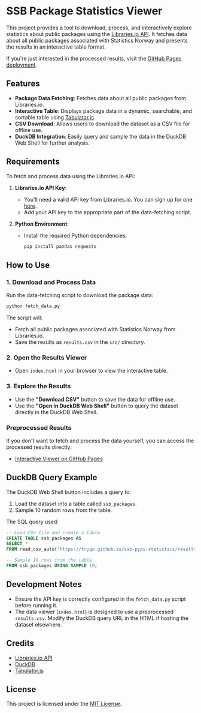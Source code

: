 # SSB Package Statistics Viewer

This project provides a tool to download, process, and interactively explore statistics about public packages using the [Libraries.io API](https://libraries.io/). It fetches data about all public packages associated with Statistics Norway and presents the results in an interactive table format.

If you're just interested in the processed results, visit the [GitHub Pages deployment](https://trygu.github.io/ssb-pypi-statistics/).

## Features

- **Package Data Fetching**: Fetches data about all public packages from Libraries.io.
- **Interactive Table**: Displays package data in a dynamic, searchable, and sortable table using [Tabulator.js](http://tabulator.info/).
- **CSV Download**: Allows users to download the dataset as a CSV file for offline use.
- **DuckDB Integration**: Easily query and sample the data in the DuckDB Web Shell for further analysis.

## Requirements

To fetch and process data using the Libraries.io API:
1. **Libraries.io API Key**:
   - You'll need a valid API key from Libraries.io. You can sign up for one [here](https://libraries.io/account).
   - Add your API key to the appropriate part of the data-fetching script.

2. **Python Environment**:
   - Install the required Python dependencies:
     ```bash
     pip install pandas requests
     ```

## How to Use

### 1. Download and Process Data
Run the data-fetching script to download the package data:
```bash
python fetch_data.py
```
The script will:
- Fetch all public packages associated with Statistics Norway from Libraries.io.
- Save the results as `results.csv` in the `src/` directory.

### 2. Open the Results Viewer
- Open `index.html` in your browser to view the interactive table.

### 3. Explore the Results
- Use the **"Download CSV"** button to save the data for offline use.
- Use the **"Open in DuckDB Web Shell"** button to query the dataset directly in the DuckDB Web Shell.

### Preprocessed Results
If you don't want to fetch and process the data yourself, you can access the processed results directly:
- [Interactive Viewer on GitHub Pages](https://trygu.github.io/ssb-pypi-statistics/)

## DuckDB Query Example

The DuckDB Web Shell button includes a query to:
1. Load the dataset into a table called `ssb_packages`.
2. Sample 10 random rows from the table.

The SQL query used:
```sql
-- Load CSV file and create a table
CREATE TABLE ssb_packages AS
SELECT *
FROM read_csv_auto('https://trygu.github.io/ssb-pypi-statistics/results.csv');

-- Sample 10 rows from the table
FROM ssb_packages USING SAMPLE 10;
```

## Development Notes

- Ensure the API key is correctly configured in the `fetch_data.py` script before running it.
- The data viewer (`index.html`) is designed to use a preprocessed `results.csv`. Modify the DuckDB query URL in the HTML if hosting the dataset elsewhere.

## Credits

- [Libraries.io API](https://libraries.io/)
- [DuckDB](https://duckdb.org/)
- [Tabulator.js](http://tabulator.info/)

## License

This project is licensed under the [MIT License](LICENSE).
